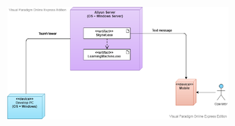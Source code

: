 ![Loading Deployment UML Diagram](https://github.com/XiangWang2Fly/Skynet-Design-Doc/blob/master/png/DeploymentDiagram.png)

